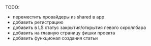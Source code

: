 TODO:
 - переместить провайдеры из shared в app
 - добавить регистрацию
 - добавить в LS статус закрытия/открытия левого скроллбара
 - добавить на главную страницу фишки проекта
 - добавить функционал создания статьи